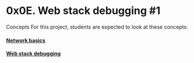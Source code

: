 # 0x0E. Web stack debugging #1

Concepts
For this project, students are expected to look at these concepts:

#### [Network basics](https://intranet.hbtn.io/concepts/33)
#### [Web stack debugging](https://intranet.hbtn.io/concepts/68)
